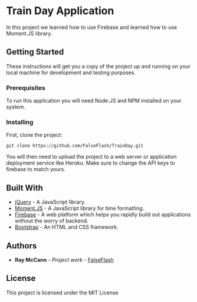 # Train Day Application

In this project we learned how to use Firebase and learned how to use Moment.JS library.

## Getting Started

These instructions will get you a copy of the project up and running on your local machine for development and testing purposes.

### Prerequisites

To run this application you will need Node.JS and NPM installed on your system.

### Installing
First, clone the project:
```
git clone https://github.com/FalseFlash/TrainDay.git
```


You will then need to upload the project to a web server or application deployment service like Heroku. Make sure to change the API keys to firebase to match yours.


## Built With

* [jQuery](https://jquery.com/) - A JavaScript library.
* [Moment.JS](https://momentjs.com/) - A JavaScript library for time formatting.
* [Firebase](https://firebase.google.com/) - A web platform which helps you rapidly build out applications without the worry of backend.
* [Bootstrap](http://getbootstrap.com/) - An HTML and CSS framework.

## Authors

* **Ray McCann** - *Project work* - [FalseFlash](https://github.com/FalseFlash)

## License

This project is licensed under the MIT License
